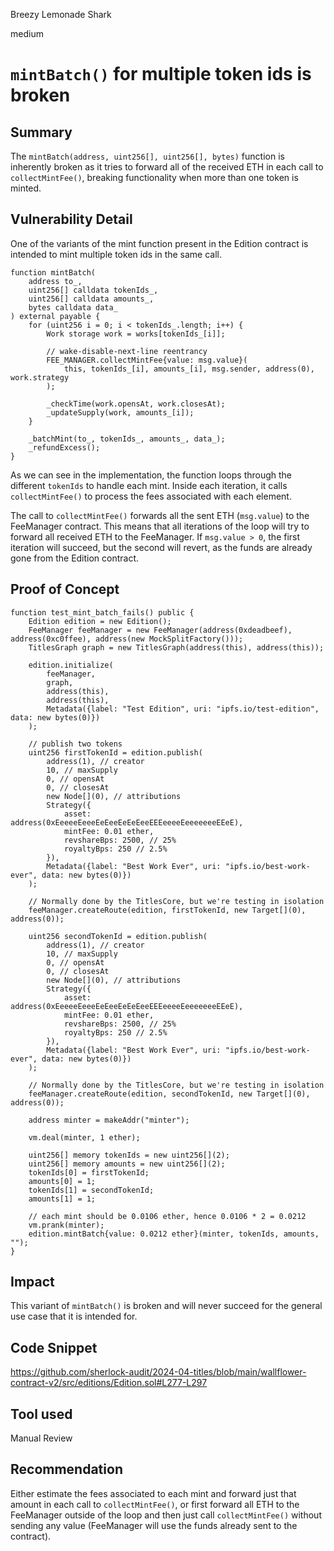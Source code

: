 Breezy Lemonade Shark

medium

# `mintBatch()` for multiple token ids is broken

## Summary

The `mintBatch(address, uint256[], uint256[], bytes)` function is inherently broken as it tries to forward all of the received ETH in each call to `collectMintFee()`, breaking functionality when more than one token is minted.

## Vulnerability Detail

One of the variants of the mint function present in the Edition contract is intended to mint multiple token ids in the same call.

```solidity
function mintBatch(
    address to_,
    uint256[] calldata tokenIds_,
    uint256[] calldata amounts_,
    bytes calldata data_
) external payable {
    for (uint256 i = 0; i < tokenIds_.length; i++) {
        Work storage work = works[tokenIds_[i]];

        // wake-disable-next-line reentrancy
        FEE_MANAGER.collectMintFee{value: msg.value}(
            this, tokenIds_[i], amounts_[i], msg.sender, address(0), work.strategy
        );

        _checkTime(work.opensAt, work.closesAt);
        _updateSupply(work, amounts_[i]);
    }

    _batchMint(to_, tokenIds_, amounts_, data_);
    _refundExcess();
}
```

As we can see in the implementation, the function loops through the different `tokenIds` to handle each mint. Inside each iteration, it calls `collectMintFee()` to process the fees associated with each element.

The call to `collectMintFee()` forwards all the sent ETH (`msg.value`) to the FeeManager contract. This means that all iterations of the loop will try to forward all received ETH to the FeeManager. If `msg.value > 0`, the first iteration will succeed, but the second will revert, as the funds are already gone from the Edition contract.

## Proof of Concept

```solidity
function test_mint_batch_fails() public {
    Edition edition = new Edition();
    FeeManager feeManager = new FeeManager(address(0xdeadbeef), address(0xc0ffee), address(new MockSplitFactory()));
    TitlesGraph graph = new TitlesGraph(address(this), address(this));

    edition.initialize(
        feeManager,
        graph,
        address(this),
        address(this),
        Metadata({label: "Test Edition", uri: "ipfs.io/test-edition", data: new bytes(0)})
    );

    // publish two tokens
    uint256 firstTokenId = edition.publish(
        address(1), // creator
        10, // maxSupply
        0, // opensAt
        0, // closesAt
        new Node[](0), // attributions
        Strategy({
            asset: address(0xEeeeeEeeeEeEeeEeEeEeeEEEeeeeEeeeeeeeEEeE),
            mintFee: 0.01 ether,
            revshareBps: 2500, // 25%
            royaltyBps: 250 // 2.5%
        }),
        Metadata({label: "Best Work Ever", uri: "ipfs.io/best-work-ever", data: new bytes(0)})
    );

    // Normally done by the TitlesCore, but we're testing in isolation
    feeManager.createRoute(edition, firstTokenId, new Target[](0), address(0));

    uint256 secondTokenId = edition.publish(
        address(1), // creator
        10, // maxSupply
        0, // opensAt
        0, // closesAt
        new Node[](0), // attributions
        Strategy({
            asset: address(0xEeeeeEeeeEeEeeEeEeEeeEEEeeeeEeeeeeeeEEeE),
            mintFee: 0.01 ether,
            revshareBps: 2500, // 25%
            royaltyBps: 250 // 2.5%
        }),
        Metadata({label: "Best Work Ever", uri: "ipfs.io/best-work-ever", data: new bytes(0)})
    );

    // Normally done by the TitlesCore, but we're testing in isolation
    feeManager.createRoute(edition, secondTokenId, new Target[](0), address(0));

    address minter = makeAddr("minter");

    vm.deal(minter, 1 ether);

    uint256[] memory tokenIds = new uint256[](2);
    uint256[] memory amounts = new uint256[](2);
    tokenIds[0] = firstTokenId;
    amounts[0] = 1;
    tokenIds[1] = secondTokenId;
    amounts[1] = 1;

    // each mint should be 0.0106 ether, hence 0.0106 * 2 = 0.0212
    vm.prank(minter);
    edition.mintBatch{value: 0.0212 ether}(minter, tokenIds, amounts, "");
}
```

## Impact

This variant of `mintBatch()` is broken and will never succeed for the general use case that it is intended for.

## Code Snippet

https://github.com/sherlock-audit/2024-04-titles/blob/main/wallflower-contract-v2/src/editions/Edition.sol#L277-L297

## Tool used

Manual Review

## Recommendation

Either estimate the fees associated to each mint and forward just that amount in each call to `collectMintFee()`, or first forward all ETH to the FeeManager outside of the loop and then just call `collectMintFee()` without sending any value (FeeManager will use the funds already sent to the contract).
